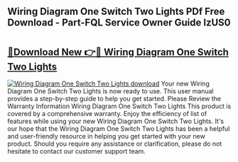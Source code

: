 ## Wiring Diagram One Switch Two Lights PDf Free Download - Part-FQL Service Owner Guide lzUS0

# <h2><a href="http://dflr1qo.blite.top/?on=Wiring+Diagram+One+Switch+Two+Lights">🔗Download New 👉🔴 Wiring Diagram One Switch Two Lights</a></h2>

[![Wiring Diagram One Switch Two Lights download](https://i.imgur.com/lujVjoI.png)](http://dflr1qo.blite.top/?on=Wiring+Diagram+One+Switch+Two+Lights)
Your new Wiring Diagram One Switch Two Lights is now ready to use. This user manual provides a step-by-step guide to help you get started. Please Review the Warranty Information Wiring Diagram One Switch Two Lights This product is covered by a comprehensive warranty. Enjoy the efficiency of list of features while using your new Wiring Diagram One Switch Two Lights. It's our hope that the Wiring Diagram One Switch Two Lights has been a helpful and user-friendly resource in helping you get started with your new product. Should you require any assistance or clarification, please do not hesitate to contact our customer support team.
